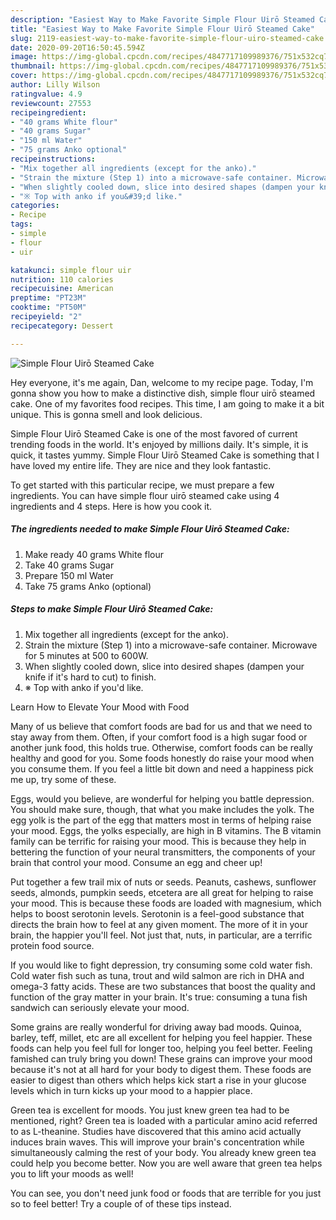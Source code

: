 ```yaml
---
description: "Easiest Way to Make Favorite Simple Flour Uirō Steamed Cake"
title: "Easiest Way to Make Favorite Simple Flour Uirō Steamed Cake"
slug: 2119-easiest-way-to-make-favorite-simple-flour-uiro-steamed-cake
date: 2020-09-20T16:50:45.594Z
image: https://img-global.cpcdn.com/recipes/4847717109989376/751x532cq70/simple-flour-uiro-steamed-cake-recipe-main-photo.jpg
thumbnail: https://img-global.cpcdn.com/recipes/4847717109989376/751x532cq70/simple-flour-uiro-steamed-cake-recipe-main-photo.jpg
cover: https://img-global.cpcdn.com/recipes/4847717109989376/751x532cq70/simple-flour-uiro-steamed-cake-recipe-main-photo.jpg
author: Lilly Wilson
ratingvalue: 4.9
reviewcount: 27553
recipeingredient:
- "40 grams White flour"
- "40 grams Sugar"
- "150 ml Water"
- "75 grams Anko optional"
recipeinstructions:
- "Mix together all ingredients (except for the anko)."
- "Strain the mixture (Step 1) into a microwave-safe container. Microwave for 5 minutes at 500 to 600W."
- "When slightly cooled down, slice into desired shapes (dampen your knife if it&#39;s hard to cut) to finish."
- "※ Top with anko if you&#39;d like."
categories:
- Recipe
tags:
- simple
- flour
- uir

katakunci: simple flour uir 
nutrition: 110 calories
recipecuisine: American
preptime: "PT23M"
cooktime: "PT50M"
recipeyield: "2"
recipecategory: Dessert

---
```



![Simple Flour Uirō Steamed Cake](https://img-global.cpcdn.com/recipes/4847717109989376/751x532cq70/simple-flour-uiro-steamed-cake-recipe-main-photo.jpg)

Hey everyone, it's me again, Dan, welcome to my recipe page. Today, I'm gonna show you how to make a distinctive dish, simple flour uirō steamed cake. One of my favorites food recipes. This time, I am going to make it a bit unique. This is gonna smell and look delicious.

Simple Flour Uirō Steamed Cake is one of the most favored of current trending foods in the world. It's enjoyed by millions daily. It's simple, it is quick, it tastes yummy. Simple Flour Uirō Steamed Cake is something that I have loved my entire life. They are nice and they look fantastic.




To get started with this particular recipe, we must prepare a few ingredients. You can have simple flour uirō steamed cake using 4 ingredients and 4 steps. Here is how you cook it.

<!--inarticleads1-->

##### The ingredients needed to make Simple Flour Uirō Steamed Cake:

1. Make ready 40 grams White flour
1. Take 40 grams Sugar
1. Prepare 150 ml Water
1. Take 75 grams Anko (optional)




<!--inarticleads2-->

##### Steps to make Simple Flour Uirō Steamed Cake:

1. Mix together all ingredients (except for the anko).
1. Strain the mixture (Step 1) into a microwave-safe container. Microwave for 5 minutes at 500 to 600W.
1. When slightly cooled down, slice into desired shapes (dampen your knife if it&#39;s hard to cut) to finish.
1. ※ Top with anko if you&#39;d like.




Learn How to Elevate Your Mood with Food


Many of us believe that comfort foods are bad for us and that we need to stay away from them. Often, if your comfort food is a high sugar food or another junk food, this holds true. Otherwise, comfort foods can be really healthy and good for you. Some foods honestly do raise your mood when you consume them. If you feel a little bit down and need a happiness pick me up, try some of these.

Eggs, would you believe, are wonderful for helping you battle depression. You should make sure, though, that what you make includes the yolk. The egg yolk is the part of the egg that matters most in terms of helping raise your mood. Eggs, the yolks especially, are high in B vitamins. The B vitamin family can be terrific for raising your mood. This is because they help in bettering the function of your neural transmitters, the components of your brain that control your mood. Consume an egg and cheer up!

Put together a few trail mix of nuts or seeds. Peanuts, cashews, sunflower seeds, almonds, pumpkin seeds, etcetera are all great for helping to raise your mood. This is because these foods are loaded with magnesium, which helps to boost serotonin levels. Serotonin is a feel-good substance that directs the brain how to feel at any given moment. The more of it in your brain, the happier you'll feel. Not just that, nuts, in particular, are a terrific protein food source.

If you would like to fight depression, try consuming some cold water fish. Cold water fish such as tuna, trout and wild salmon are rich in DHA and omega-3 fatty acids. These are two substances that boost the quality and function of the gray matter in your brain. It's true: consuming a tuna fish sandwich can seriously elevate your mood. 

Some grains are really wonderful for driving away bad moods. Quinoa, barley, teff, millet, etc are all excellent for helping you feel happier. These foods can help you feel full for longer too, helping you feel better. Feeling famished can truly bring you down! These grains can improve your mood because it's not at all hard for your body to digest them. These foods are easier to digest than others which helps kick start a rise in your glucose levels which in turn kicks up your mood to a happier place.

Green tea is excellent for moods. You just knew green tea had to be mentioned, right? Green tea is loaded with a particular amino acid referred to as L-theanine. Studies have discovered that this amino acid actually induces brain waves. This will improve your brain's concentration while simultaneously calming the rest of your body. You already knew green tea could help you become better. Now you are well aware that green tea helps you to lift your moods as well!

You can see, you don't need junk food or foods that are terrible for you just so to feel better! Try  a  couple of  of  these  tips  instead.


